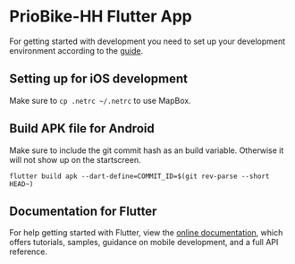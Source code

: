 # PrioBike-HH Flutter App

For getting started with development you need to set up your development environment according to the [guide](https://docs.flutter.dev/get-started/install).

## Setting up for iOS development

Make sure to `cp .netrc ~/.netrc` to use MapBox.

## Build APK file for Android

Make sure to include the git commit hash as an build variable. Otherwise it will not show up on the startscreen.

```
flutter build apk --dart-define=COMMIT_ID=$(git rev-parse --short HEAD~)
```


## Documentation for Flutter

For help getting started with Flutter, view the
[online documentation](https://flutter.dev/docs), which offers tutorials,
samples, guidance on mobile development, and a full API reference.
